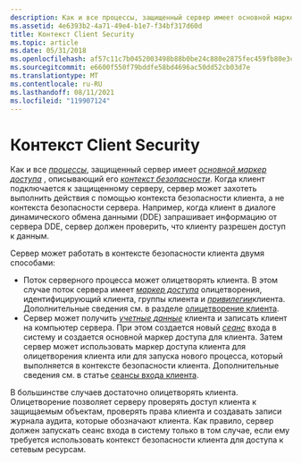 ```yaml
---
description: Как и все процессы, защищенный сервер имеет основной маркер доступа, описывающий его контекст безопасности.
ms.assetid: 4e6393b2-4a71-49e4-b1e7-f34bf317d60d
title: Контекст Client Security
ms.topic: article
ms.date: 05/31/2018
ms.openlocfilehash: af57c11c7b0452003498b88b0be24c880e2875fec459fb80e3cd87ef01bdd493
ms.sourcegitcommit: e6600f550f79bddfe58bd4696ac50dd52cb03d7e
ms.translationtype: MT
ms.contentlocale: ru-RU
ms.lasthandoff: 08/11/2021
ms.locfileid: "119907124"
---
```

# <a name="the-client-security-context"></a>Контекст Client Security

Как и все [*процессы*](/windows/desktop/SecGloss/p-gly), защищенный сервер имеет [*основной маркер доступа*](/windows/desktop/SecGloss/p-gly) , описывающий его [*контекст безопасности*](/windows/desktop/SecGloss/s-gly). Когда клиент подключается к защищенному серверу, сервер может захотеть выполнить действия с помощью контекста безопасности клиента, а не контекста безопасности сервера. Например, когда клиент в диалоге динамического обмена данными (DDE) запрашивает информацию от сервера DDE, сервер должен проверить, что клиенту разрешен доступ к данным.

Сервер может работать в контексте безопасности клиента двумя способами:

-   Поток серверного процесса может олицетворять клиента. В этом случае поток сервера имеет [*маркер доступа*](/windows/desktop/SecGloss/a-gly) олицетворения, идентифицирующий клиента, группы клиента и [*привилегии*](/windows/desktop/SecGloss/p-gly)клиента. Дополнительные сведения см. в разделе [олицетворение клиента](client-impersonation.md).
-   Сервер может получить [*учетные данные*](/windows/desktop/SecGloss/c-gly) клиента и записать клиент на компьютер сервера. При этом создается новый [*сеанс*](/windows/desktop/SecGloss/s-gly) входа в систему и создается основной маркер доступа для клиента. Затем сервер может использовать маркер доступа клиента для олицетворения клиента или для запуска нового процесса, который выполняется в контексте безопасности клиента. Дополнительные сведения см. в статье [сеансы входа клиента](client-logon-sessions.md).

В большинстве случаев достаточно олицетворять клиента. Олицетворение позволяет серверу проверять доступ клиента к защищаемым объектам, проверять права клиента и создавать записи журнала аудита, которые обозначают клиента. Как правило, сервер должен запускать сеанс входа в систему только в том случае, если ему требуется использовать контекст безопасности клиента для доступа к сетевым ресурсам.

 

 
